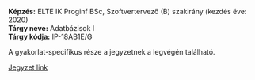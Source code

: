 **Képzés:** ELTE IK Proginf BSc, Szoftvertervező (B) szakirány (kezdés éve: 2020)  
**Tárgy neve:** Adatbázisok I  
**Tárgy kódja:** IP-18AB1E/G

A gyakorlat-specifikus része a jegyzetnek a legvégén található.

[Jegyzet link](https://nbviewer.org/github/Trigary/uni-notes/blob/master/adatb1/adatb1.pdf)

